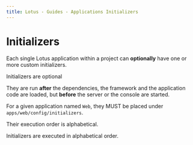 ```yaml
---
title: Lotus - Guides - Applications Initializers
---
```


# Initializers

Each single Lotus application within a project can **optionally** have one or more custom initializers.

<p class="notice">
  Initializers are optional
</p>

They are run **after** the dependencies, the framework and the application code are loaded, but **before** the server or the console are started.

<p class="convention">
  For a given application named <code>Web</code>, they MUST be placed under <code>apps/web/config/initializers</code>.
</p>

Their execution order is alphabetical.

<p class="warning">
  Initializers are executed in alphabetical order.
</p>
